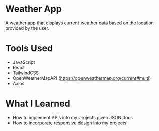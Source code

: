 # Weather App
A weather app that displays current weather data based on the location provided by the user.

# Tools Used
- JavaScript
- React
- TailwindCSS
- OpenWeatherMapAPI (https://openweathermap.org/current#multi)
- Axios

# What I Learned
* How to implement APIs into my projects given JSON docs
* How to incorporate responsive design into my projects
